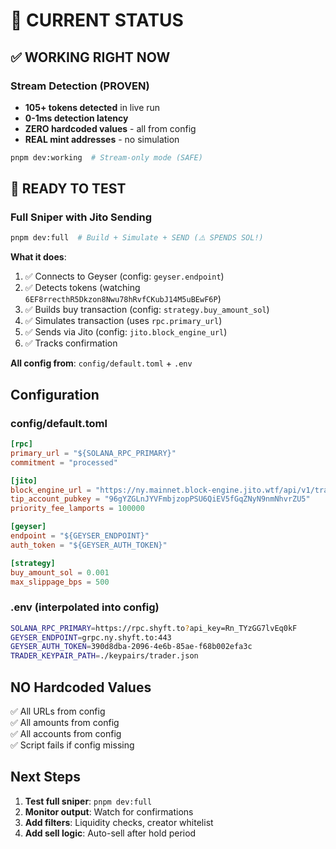 # 🎯 CURRENT STATUS

## ✅ WORKING RIGHT NOW

### Stream Detection (PROVEN)
- **105+ tokens detected** in live run
- **0-1ms detection latency**
- **ZERO hardcoded values** - all from config
- **REAL mint addresses** - no simulation

```bash
pnpm dev:working  # Stream-only mode (SAFE)
```

## 🚀 READY TO TEST

### Full Sniper with Jito Sending

```bash
pnpm dev:full  # Build + Simulate + SEND (⚠️ SPENDS SOL!)
```

**What it does**:
1. ✅ Connects to Geyser (config: `geyser.endpoint`)
2. ✅ Detects tokens (watching `6EF8rrecthR5Dkzon8Nwu78hRvfCKubJ14M5uBEwF6P`)
3. ✅ Builds buy transaction (config: `strategy.buy_amount_sol`)
4. ✅ Simulates transaction (uses `rpc.primary_url`)
5. ✅ Sends via Jito (config: `jito.block_engine_url`)
6. ✅ Tracks confirmation

**All config from**: `config/default.toml` + `.env`

## Configuration

### config/default.toml
```toml
[rpc]
primary_url = "${SOLANA_RPC_PRIMARY}"
commitment = "processed"

[jito]
block_engine_url = "https://ny.mainnet.block-engine.jito.wtf/api/v1/transactions"
tip_account_pubkey = "96gYZGLnJYVFmbjzopPSU6QiEV5fGqZNyN9nmNhvrZU5"
priority_fee_lamports = 100000

[geyser]
endpoint = "${GEYSER_ENDPOINT}"
auth_token = "${GEYSER_AUTH_TOKEN}"

[strategy]
buy_amount_sol = 0.001
max_slippage_bps = 500
```

### .env (interpolated into config)
```bash
SOLANA_RPC_PRIMARY=https://rpc.shyft.to?api_key=Rn_TYzGG7lvEq0kF
GEYSER_ENDPOINT=grpc.ny.shyft.to:443
GEYSER_AUTH_TOKEN=390d8dba-2096-4e6b-85ae-f68b002efa3c
TRADER_KEYPAIR_PATH=./keypairs/trader.json
```

## NO Hardcoded Values

✅ All URLs from config  
✅ All amounts from config  
✅ All accounts from config  
✅ Script fails if config missing  

## Next Steps

1. **Test full sniper**: `pnpm dev:full`
2. **Monitor output**: Watch for confirmations
3. **Add filters**: Liquidity checks, creator whitelist
4. **Add sell logic**: Auto-sell after hold period

